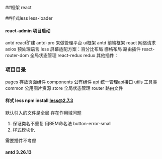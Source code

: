 ##框架 react

##样式less less-loader


####  react-admin 项目启动
antd react矿建
antd-pro 来做管理平台
ui框架 antd 
前端框架 react
网络请求 axios 
预处理语言 less 
屏幕适配方案：百分比布局 栅格布局 
路由插件  react-router-dom
全局状态管理 react-redux  redux 
其他插件：
### 项目目录
pages 存放页面组件
components 公有组件
api  统一管理api接口
utils 工具类
common 公用图片资源
store 全局状态管理
router 路由文件

#### 样式 less npm install less@2.7.3

默认引入的文件是全局 存在作用域问题
1. 保证类名不重复  用BEM命名法  button-error-small   
 2. 样式模块化
  <!-- 3. css in js component-style --> 需要插件不考虑

#### antd 3.26.13
